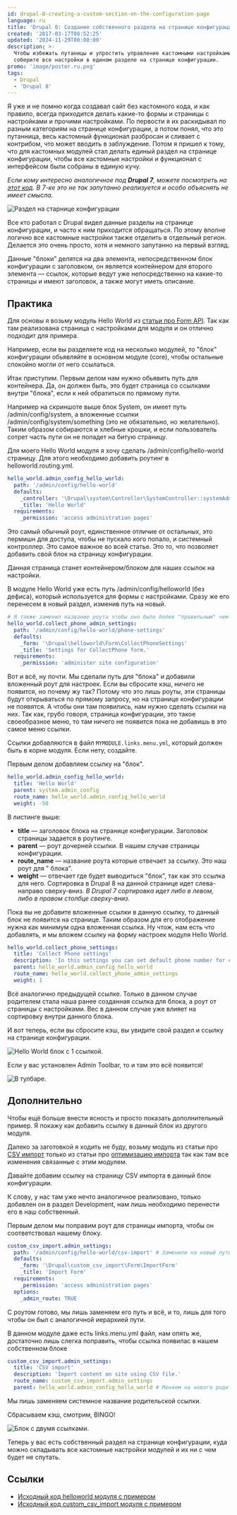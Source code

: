 ```yaml
---
id: drupal-8-creating-a-custom-section-on-the-configuration-page
language: ru
title: 'Drupal 8: Создание собственного раздела на странице конфигурации'
created: '2017-03-17T08:52:25'
updated: '2024-11-29T00:00:00'
description: >-
  Чтобы избежать путаницы и упростить управление кастомными настройками,
  соберите все настройки в едином разделе на странице конфигурации.
promo: 'image/poster.ru.png'
tags:
  - Drupal
  - 'Drupal 8'
---
```


Я уже и не помню когда создавал сайт без кастомного кода, и как правило, всегда
приходится делать какие-то формы и страницы с настройками и прочими настройками.
По первости я их раскидывал по разным категориям на странице конфигурации, а
потом понял, что это путанница, весь кастомный функционал разбросан и сливает с
контрибом, что может вводить в заблуждение. Потом я пришел к тому, что для
кастомных модулей стал делать единый раздел на странице конфигурации, чтобы все
кастомные настройки и функционал с интерфейсом были собраны в единую кучу.

*Если кому интересно аналогичное под **Drupal 7**, можете посмотреть
на [этот код](https://github.com/Niklan/Trash/blob/master/Drupal/7.x/hook_menu.php).
В 7-ке это не так запутанно реализуется и особо объяснять не имеет смысла.*

![Раздел на старнице конфигурации](image/admin-config-block-explained.png)

Все кто работал с Drupal видел данные разделы на странице конфигурации, и часто
к ним приходится обращаться. По этому вполне логично все кастомные настройки
также отделить в отдельный регион. Делается это очень просто, хотя и немного
запутанно на первый взгляд.

Данные "блоки" делятся на два элемента, непосредственном блок конфигурации с
заголовком, он является контейнером для второго элемента — ссылок, которые ведут
уже непосредственно на какие-то страницы и имеют заголовок, а также могут иметь
описание.

## Практика

Для основы я возьму модуль Hello World
из [статьи про Form API][drupal-8-form-api]. Так как там реализована страница с
настройками для модуля и он отлично подходит для примера.

Например, если вы разделяете код на несколько модулей, то "блок" конфигурации
обьявляйте в основном модуле (core), чтобы остальные спокойно могли от него
ссылаться.

Итак приступим. Первым делом нам нужно обьявить путь для контейнера. Да, он
должен быть, это будет страница со ссылками внутри "блока", если к ней
обратиться по прямому пути.

Например на скриншоте выше блок System, он имеет путь /admin/config/system, а
вложенные ссылки /admin/config/system/something (это не обязательно, но
желательно). Таким образом собираются и хлебные крошки, и если пользователь
сотрет часть пути он не попадет на битую страницу.

Для моего Hello World модуля я хочу сделать /admin/config/hello-world страницу.
Для этого необходимо добавить роутинг в helloworld.routing.yml.

```yaml {"header":"helloworld.routing.yml"}
hello_world.admin_config_hello_world:
  path: '/admin/config/hello-world'
  defaults:
    _controller: '\Drupal\system\Controller\SystemController::systemAdminMenuBlockPage'
    _title: 'Hello World'
  requirements:
    _permission: 'access administration pages'
```

Это самый обычный роут, единственное отличие от остальных, это пермишн для
доступа, чтобы не пускало кого попало, и системный контроллер. Это самое важное
во всей статье. Это то, что позволяет добавить свой блок на страницу
конфигурации.

Данная страница станет контейнером/блоком для наших ссылок на настройки.

В модуле Hello World уже есть путь /admin/config/helloworld (без дефиса),
который используется для формы с настройками. Сразу же его перенесем в новый
раздел, изменив путь на новый.

```yaml {"header":"helloworld.routing.yml"}
# Я также заменил название роута чтобы оно было более "правильным" чем было до этого.
hello_world.collect_phone_admin_settings:
  path: '/admin/config/hello-world/phone-settings'
  defaults:
    _form: '\Drupal\helloworld\Form\CollectPhoneSettings'
    _title: 'Settings for CollectPhone form.'
  requirements:
    _permission: 'administer site configuration'
```

Вот и всё, ну почти. Мы сделали путь для "блока" и добавили вложенный роут для
настроек. Если вы сбросите кэш, ничего не появится, но почему жу так? Потому что
это лишь роуты, эти страницы будут открываться по прямому запросу, но на
странице конфигурации не появятся. А чтобы они там появились, нам нужно сделать
ссылки на них. Так как, грубо говоря, страница конфигурации, это такое
своеобразное меню, то там ничего не появится пока не добавишь в это самое меню
ссылки.

Ссылки добавляются в файл `MYMODULE.links.menu.yml`, который должен быть в корне
модуля. Если нету, создайте.

Первым делом добавляем ссылку на "блок".

```yaml {"header":"helloworld.links.menu.yml"}
hello_world.admin_config_hello_world:
  title: 'Hello World'
  parent: system.admin_config
  route_name: hello_world.admin_config_hello_world
  weight: -50
```

В листинге выше:

* **title** — заголовок блока на странице конфигурации. Заголовок страницы
  задается в роутинге.
* **parent** — роут дочерней ссылки. В нашем случае страницы конфигурации.
* **route_name** — название роута которые отвечает за ссылку. Это наш роут для "
  блока".
* **weight** — отвечает где будет выводиться "блок", так как это ссылка для
  него. Сортировка в Drupal 8 на данной странице идет слева-направо сверху-вниз.
  *В Drupal 7 сортировка идет либо в левом, либо в правом столбце сверху-вниз.*

Пока вы не добавите вложенные ссылки в данную ссылку, то данный блок не появится
на странице. Таким образом для его отображение нужна как минимум одна вложенная
ссылка. Ну чтож, нам есть что добавлять, и мы вложем ссылку на форму настроек
модуля Hello World.

```yaml {"header":"helloworld.links.menu.yml "}
hello_world.collect_phone_settings:
  title: 'Collect Phone settings'
  description: 'In this settings you can set default phone number for collect phone form.'
  parent: hello_world.admin_config_hello_world
  route_name: hello_world.collect_phone_admin_settings
  weight: 1
```

Всё аналогично предыдущей ссылке. Только в данном случае родителем стала наша
ранее созданная ссылка для блока, а роут от страницы с настройками. Вес в данном
случае уже влияет на сортировку внутри данного блока.

И вот теперь, если вы сбросите кэш, вы увидите свой раздел и ссылку на странице
конфигурации.

![Hello World блок с 1 ссылкой.](image/hello-world-block.png)

Если у вас установлен Admin Toolbar, то и там это всё появится!

![В тулбаре.](image/in-toolbar.png)

## Дополнительно

Чтобы ещё больше внести ясность и просто показать дополнительный пример. Я
покажу как добавить ссылку в данный блок из другого модуля.

Далеко за заготовкой я ходить не буду, возьму модуль из статьи
про [CSV импорт][drupal-8-custom-csv-import] только из статьи про
[оптимизацию импорта][drupal-8-custom-csv-import-optimization] так как там все изменения
связанные с этим модулем.

Давайте добавим ссылку на страницу CSV импорта в данный блок конфигурации.

К слову, у нас там уже нечто аналогичное реализовано, только добавлен он в
раздел Development, нам лишь необходимо перенести его в наш собственный.

Первым делом мы поправим роут для страницы импорта, чтобы он соответствовал
нашему блоку.

```yaml {"header":"custom_csv_import.routing.yml"}
custom_csv_import.admin_settings:
  path: '/admin/config/hello-world/csv-import' # Заменили на новый путь
  defaults:
    _form: '\Drupal\custom_csv_import\Form\ImportForm'
    _title: 'Import Form'
  requirements:
    _permission: 'access administration pages'
  options:
    _admin_route: TRUE
```

С роутом готово, мы лишь заменяем его путь и всё, и то, лишь для того чтобы он
был с аналогичной иерархией пути.

В данном модуле даже есть links.menu.yml файл, нам опять же, достаточно лишь
слегка поправить, чтобы ссылка появилас в нашем собственном блоке

```yaml {"header":"custom_csv_import.links.menu.yml"}
custom_csv_import.admin_settings:
  title: 'CSV import'
  description: 'Import content on site using CSV file.'
  route_name: custom_csv_import.admin_settings
  parent: hello_world.admin_config_hello_world # Меняем на нового родителя
```

Мы лишь заменяем системное название родительской ссылки.

Сбрасываем кэш, смотрим, BINGO!

![Блок с двумя ссылками.](image/hello-world-block2.png)

Теперь у вас есть собственный раздел на странице конфигурации, куда можно
складывать все кастомные настройки модулей и их ни с чем будет не спутать.

## Ссылки

- [Исходный код helloworld модуля с примером](example/helloworld)
- [Исходный код custom_csv_import модуля с примером](example/custom_csv_import)

[drupal-8-form-api]: ../../../../2015/10/16/drupal-8-form-api/index.ru.md
[drupal-8-custom-csv-import]: ../../../../2016/09/11/drupal-8-custom-csv-import/index.ru.md
[drupal-8-custom-csv-import-optimization]: ../../../../2017/03/16/drupal-8-custom-csv-import-optimization/index.ru.md
